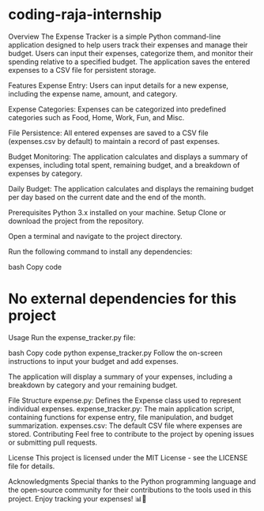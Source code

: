 # coding-raja-internship
Overview
The Expense Tracker is a simple Python command-line application designed to help users track their expenses and manage their budget. Users can input their expenses, categorize them, and monitor their spending relative to a specified budget. The application saves the entered expenses to a CSV file for persistent storage.

Features
Expense Entry: Users can input details for a new expense, including the expense name, amount, and category.

Expense Categories: Expenses can be categorized into predefined categories such as Food, Home, Work, Fun, and Misc.

File Persistence: All entered expenses are saved to a CSV file (expenses.csv by default) to maintain a record of past expenses.

Budget Monitoring: The application calculates and displays a summary of expenses, including total spent, remaining budget, and a breakdown of expenses by category.

Daily Budget: The application calculates and displays the remaining budget per day based on the current date and the end of the month.

Prerequisites
Python 3.x installed on your machine.
Setup
Clone or download the project from the repository.

Open a terminal and navigate to the project directory.

Run the following command to install any dependencies:

bash
Copy code
# No external dependencies for this project
Usage
Run the expense_tracker.py file:

bash
Copy code
python expense_tracker.py
Follow the on-screen instructions to input your budget and add expenses.

The application will display a summary of your expenses, including a breakdown by category and your remaining budget.

File Structure
expense.py: Defines the Expense class used to represent individual expenses.
expense_tracker.py: The main application script, containing functions for expense entry, file manipulation, and budget summarization.
expenses.csv: The default CSV file where expenses are stored.
Contributing
Feel free to contribute to the project by opening issues or submitting pull requests.

License
This project is licensed under the MIT License - see the LICENSE file for details.

Acknowledgments
Special thanks to the Python programming language and the open-source community for their contributions to the tools used in this project.
Enjoy tracking your expenses! 📊💸
